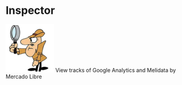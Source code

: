 # Inspector
![Texto alternativo](img/128.png "Inspector")
View tracks of Google Analytics and Melidata by Mercado Libre


